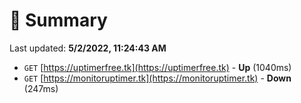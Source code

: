 # 📖 Summary
Last updated: **5/2/2022, 11:24:43 AM**

- `GET` [https://uptimerfree.tk](https://uptimerfree.tk) - **Up** (1040ms)
- `GET` [https://monitoruptimer.tk](https://monitoruptimer.tk) - **Down** (247ms)
